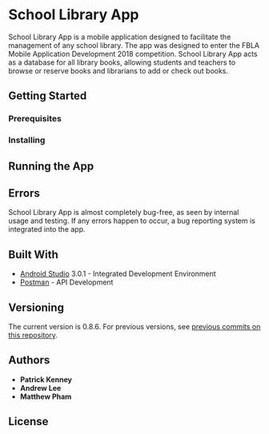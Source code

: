 # School Library App
School Library App is a mobile application designed to facilitate the management of any school library. The app was designed to enter the FBLA Mobile Application Development 2018 competition. School Library App acts as a database for all library books, allowing students and teachers to browse or reserve books and librarians to add or check out books. 

## Getting Started

### Prerequisites

### Installing

## Running the App

## Errors
School Library App is almost completely bug-free, as seen by internal usage and testing. If any errors happen to occur, a bug reporting system is integrated into the app.

## Built With
* [Android Studio](https://developer.android.com/studio/index.html) 3.0.1 - Integrated Development Environment
* [Postman](https://www.getpostman.com/) - API Development

## Versioning
The current version is 0.8.6. For previous versions, see [previous commits on this repository](https://github.com/patrickkenney9801/SchoolLibraryApp/commits/master).

## Authors
* **Patrick Kenney**
* **Andrew Lee**
* **Matthew Pham**

## License

